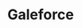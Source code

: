 ---
title: "Galeforce"
description: "Salesforce Security Scanning made Simple. That's too many S's. Sorry."
longDescription: "While at CyberCX I built a tool in python to wrap the Salesforce dev API (SFDX) and cross-reference the configuration XMLs with some common misconfigurations and occasionally massive vulnerability."
pubDate: 2023-12-15
youtubeId: "HOYy_jmzUSg"
imgURL: "../../../galeforce.png"
imgLink: "https://github.com/theomahaproject/Galeforce"
episodeNumber: 4
summary: ""
aiDiscussion: "/audio/AI Open Source, Vienna Housing_ A Discussion.wav"
tags:
  - "Offsec"
  - "Python"
  - "Salesforce"
citations:
  - title: "TheOmahaProject Github - Galeforce"
    url: "https://github.com/theomahaproject/Galeforce"
  - title: "Salesforce - SFDX"
    url: "https://developer.salesforce.com/tools/salesforcecli"

---